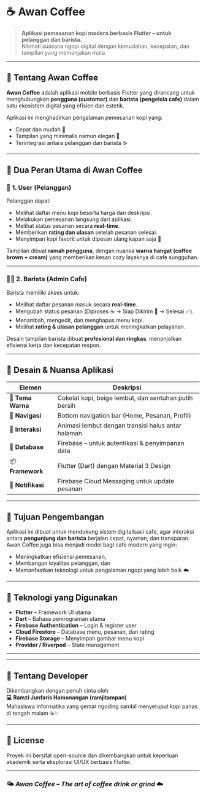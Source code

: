 # ☕ Awan Coffee

> **Aplikasi pemesanan kopi modern berbasis Flutter – untuk pelanggan dan barista.**  
> Nikmati suasana ngopi digital dengan kemudahan, kecepatan, dan tampilan yang memanjakan mata.

---

## 🌈 Tentang Awan Coffee
**Awan Coffee** adalah aplikasi mobile berbasis Flutter yang dirancang untuk menghubungkan **pengguna (customer)** dan **barista (pengelola cafe)** dalam satu ekosistem digital yang efisien dan estetik.

Aplikasi ini menghadirkan pengalaman pemesanan kopi yang:
- Cepat dan mudah 📱  
- Tampilan yang minimalis namun elegan 🌿  
- Terintegrasi antara pelanggan dan barista ☕  

---

## 👥 Dua Peran Utama di Awan Coffee

### 🧋 **1. User (Pelanggan)**
Pelanggan dapat:
- Melihat daftar menu kopi beserta harga dan deskripsi.
- Melakukan pemesanan langsung dari aplikasi.
- Melihat status pesanan secara **real-time**.
- Memberikan **rating dan ulasan** setelah pesanan selesai.
- Menyimpan kopi favorit untuk dipesan ulang kapan saja 💞  

Tampilan dibuat **ramah pengguna**, dengan nuansa **warna hangat (coffee brown + cream)** yang memberikan kesan cozy layaknya di cafe sungguhan.

---

### 👨‍🍳 **2. Barista (Admin Cafe)**
Barista memiliki akses untuk:
- Melihat daftar pesanan masuk secara **real-time**.
- Mengubah status pesanan (Diproses ☕ → Siap Dikirim 🚚 → Selesai ✅).
- Menambah, mengedit, dan menghapus menu kopi.
- Melihat **rating & ulasan pelanggan** untuk meningkatkan pelayanan.

Desain tampilan barista dibuat **profesional dan ringkas**, menonjolkan efisiensi kerja dan kecepatan respon.

---

## 🎨 Desain & Nuansa Aplikasi
| Elemen | Deskripsi |
|--------|------------|
| 🎨 **Tema Warna** | Cokelat kopi, beige lembut, dan sentuhan putih bersih |
| 🧭 **Navigasi** | Bottom navigation bar (Home, Pesanan, Profil) |
| 💬 **Interaksi** | Animasi lembut dengan transisi halus antar halaman |
| 💾 **Database** | Firebase – untuk autentikasi & penyimpanan data |
| 📦 **Framework** | Flutter (Dart) dengan Material 3 Design |
| 🔔 **Notifikasi** | Firebase Cloud Messaging untuk update pesanan |

---

## 🧠 Tujuan Pengembangan
Aplikasi ini dibuat untuk mendukung sistem digitalisasi cafe, agar interaksi antara **pengunjung dan barista** berjalan cepat, nyaman, dan transparan.  
Awan Coffee juga bisa menjadi model bagi cafe modern yang ingin:
- Meningkatkan efisiensi pemesanan,  
- Membangun loyalitas pelanggan, dan  
- Memanfaatkan teknologi untuk pengalaman ngopi yang lebih baik ☁️  

---

## 🚀 Teknologi yang Digunakan
- **Flutter** – Framework UI utama  
- **Dart** – Bahasa pemrograman utama  
- **Firebase Authentication** – Login & register user  
- **Cloud Firestore** – Database menu, pesanan, dan rating  
- **Firebase Storage** – Menyimpan gambar menu kopi  
- **Provider / Riverpod** – State management  

---

---

## 💬 Tentang Developer
Dikembangkan dengan penuh cinta oleh  
**💻 Ramzi Junfaris Hamonangan (ramjitampan)**  
Mahasiswa Informatika yang gemar ngoding sambil menyeruput kopi panas di tengah malam ☕✨  

---

## 🩵 License
Proyek ini bersifat open-source dan dikembangkan untuk keperluan akademik serta eksplorasi UI/UX berbasis Flutter.

---

### 🌤️ *Awan Coffee – The art of coffee drink or grind* ☁️
